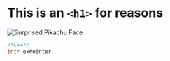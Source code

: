 # This is an `<h1>` for reasons 
![Surprised Pikachu Face](https://media.wired.com/photos/5f87340d114b38fa1f8339f9/master/w_1600%2Cc_limit/Ideas_Surprised_Pikachu_HD.jpg)
```c++
/*C++*/
int* exPointer
```
